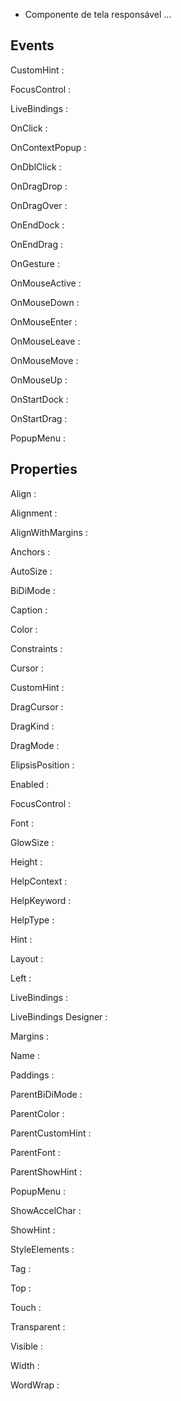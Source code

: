 - Componente de tela responsável ...


Events
--------


CustomHint :

FocusControl :

LiveBindings :

OnClick :

OnContextPopup :

OnDblClick :

OnDragDrop :

OnDragOver :

OnEndDock :

OnEndDrag :

OnGesture :

OnMouseActive :

OnMouseDown :

OnMouseEnter :

OnMouseLeave :

OnMouseMove :

OnMouseUp :

OnStartDock :

OnStartDrag :

PopupMenu :



Properties
-----------

Align :

Alignment :

AlignWithMargins :

Anchors :

AutoSize :

BiDiMode :

Caption :

Color :

Constraints :

Cursor :

CustomHint :

DragCursor :

DragKind :

DragMode :

ElipsisPosition :

Enabled :

FocusControl :

Font :

GlowSize :

Height :

HelpContext :

HelpKeyword :

HelpType :

Hint :

Layout :

Left :

LiveBindings :

LiveBindings Designer :

Margins :

Name :

Paddings :

ParentBiDiMode :

ParentColor :

ParentCustomHint :

ParentFont :

ParentShowHint :

PopupMenu :

ShowAccelChar :

ShowHint :

StyleElements :

Tag :

Top :

Touch :

Transparent :

Visible :

Width :

WordWrap :


